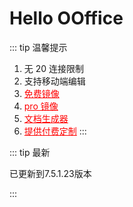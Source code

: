 # Hello OOffice

::: tip 温馨提示

1. 无 20 连接限制
2. 支持移动端编辑
3. <a href="./paid-custom-free/" style="color:red">免费镜像</a>
4. <a href="./paid-custom-image/" style="color:red">pro 镜像</a>
5. <a href="./paid-custom-builder/7.5.1.23/" style="color:red">文档生成器</a>
6. <a href="./paid-custom/" style="color:red">提供付费定制</a>
:::
<!-- 3. <a target="_blank" href="https://hub.docker.com/r/knoxzhang/oo-ce-docker-license">下载</a> -->

::: tip 最新

已更新到7.5.1.23版本
<!-- 建议暂时不要使用 7.2.x 以上的版本，因为对中文切换操作不友好。 -->

:::
<script setup>
import Footer from './components/Footer.vue'
</script>

<Footer/>
